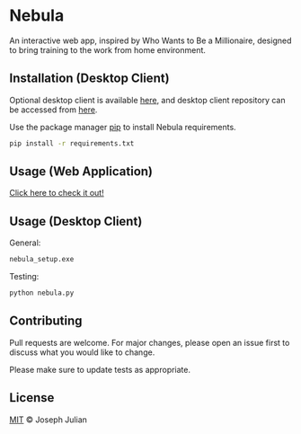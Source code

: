 # Nebula

An interactive web app, inspired by Who Wants to Be a Millionaire, designed to bring training to the work from home environment.

## Installation (Desktop Client)

Optional desktop client is available [here](https://github.com/wingnut29/Nebula/raw/master/setup/nebula_setup.exe), and desktop client repository can be accessed from [here](https://github.com/wingnut29/Nebula/archive/master.zip).

Use the package manager [pip](https://pip.pypa.io/en/stable/) to install Nebula requirements.

```bash
pip install -r requirements.txt
```

## Usage (Web Application)

[Click here to check it out!](https://jbjulia.github.io/nebula/)

## Usage (Desktop Client)

General:

```bash
nebula_setup.exe
```

Testing:

```bash
python nebula.py
```

## Contributing

Pull requests are welcome. For major changes, please open an issue first to discuss what you would like to change.

Please make sure to update tests as appropriate.

## License

[MIT](https://choosealicense.com/licenses/mit/) ©  Joseph Julian

